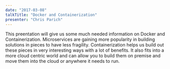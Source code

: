 ```yaml
---
date: "2017-03-08"
talkTitle: "Docker and Containerization"
presenter: "Chris Parich"
---
```


This preentation will give us some much needed information on Docker and Containerization. Microservices are gaining more popularity in building solutions in pieces to have less fragility. Containerization helps us build out these pieces in very interesting ways with a lot of benefits. It also fits into a more cloud centric world and can allow you to build them on premise and move them into the cloud or anywhere it needs to run.
